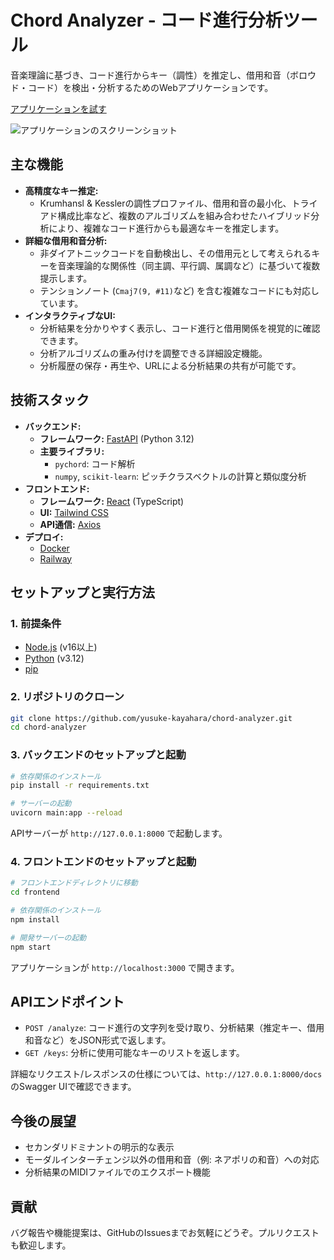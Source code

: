 # Chord Analyzer - コード進行分析ツール

音楽理論に基づき、コード進行からキー（調性）を推定し、借用和音（ボロウド・コード）を検出・分析するためのWebアプリケーションです。

[アプリケーションを試す](https://chord-analyzer.up.railway.app/)  <!-- TODO: 正しいデプロイ先のURLに更新 -->

![アプリケーションのスクリーンショット](https://example.com/screenshot.png) <!-- TODO: スクリーンショット画像へのリンクを挿入 -->

## 主な機能

- **高精度なキー推定:**
  - Krumhansl & Kesslerの調性プロファイル、借用和音の最小化、トライアド構成比率など、複数のアルゴリズムを組み合わせたハイブリッド分析により、複雑なコード進行からも最適なキーを推定します。
- **詳細な借用和音分析:**
  - 非ダイアトニックコードを自動検出し、その借用元として考えられるキーを音楽理論的な関係性（同主調、平行調、属調など）に基づいて複数提示します。
  - テンションノート (`Cmaj7(9, #11)`など) を含む複雑なコードにも対応しています。
- **インタラクティブなUI:**
  - 分析結果を分かりやすく表示し、コード進行と借用関係を視覚的に確認できます。
  - 分析アルゴリズムの重み付けを調整できる詳細設定機能。
  - 分析履歴の保存・再生や、URLによる分析結果の共有が可能です。

## 技術スタック

- **バックエンド:**
  - **フレームワーク:** [FastAPI](https://fastapi.tiangolo.com/) (Python 3.12)
  - **主要ライブラリ:**
    - `pychord`: コード解析
    - `numpy`, `scikit-learn`: ピッチクラスベクトルの計算と類似度分析
- **フロントエンド:**
  - **フレームワーク:** [React](https://reactjs.org/) (TypeScript)
  - **UI:** [Tailwind CSS](https://tailwindcss.com/)
  - **API通信:** [Axios](https://axios-http.com/)
- **デプロイ:**
  - [Docker](https://www.docker.com/)
  - [Railway](https://railway.app/)

## セットアップと実行方法

### 1. 前提条件

- [Node.js](https://nodejs.org/) (v16以上)
- [Python](https://www.python.org/) (v3.12)
- [pip](https://pip.pypa.io/en/stable/)

### 2. リポジトリのクローン

```bash
git clone https://github.com/yusuke-kayahara/chord-analyzer.git
cd chord-analyzer
```

### 3. バックエンドのセットアップと起動

```bash
# 依存関係のインストール
pip install -r requirements.txt

# サーバーの起動
uvicorn main:app --reload
```

APIサーバーが `http://127.0.0.1:8000` で起動します。

### 4. フロントエンドのセットアップと起動

```bash
# フロントエンドディレクトリに移動
cd frontend

# 依存関係のインストール
npm install

# 開発サーバーの起動
npm start
```

アプリケーションが `http://localhost:3000` で開きます。

## APIエンドポイント

- `POST /analyze`: コード進行の文字列を受け取り、分析結果（推定キー、借用和音など）をJSON形式で返します。
- `GET /keys`: 分析に使用可能なキーのリストを返します。

詳細なリクエスト/レスポンスの仕様については、`http://127.0.0.1:8000/docs` のSwagger UIで確認できます。

## 今後の展望

- セカンダリドミナントの明示的な表示
- モーダルインターチェンジ以外の借用和音（例: ネアポリの和音）への対応
- 分析結果のMIDIファイルでのエクスポート機能

## 貢献

バグ報告や機能提案は、GitHubのIssuesまでお気軽にどうぞ。プルリクエストも歓迎します。

